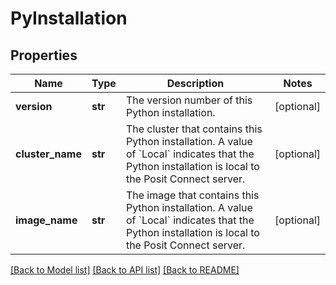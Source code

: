 # PyInstallation

## Properties
Name | Type | Description | Notes
------------ | ------------- | ------------- | -------------
**version** | **str** | The version number of this Python installation. | [optional] 
**cluster_name** | **str** | The cluster that contains this Python installation. A value of &#x60;Local&#x60; indicates that the Python installation is local to the Posit Connect server. | [optional] 
**image_name** | **str** | The image that contains this Python installation. A value of &#x60;Local&#x60; indicates that the Python installation is local to the Posit Connect server. | [optional] 

[[Back to Model list]](../README.md#documentation-for-models) [[Back to API list]](../README.md#documentation-for-api-endpoints) [[Back to README]](../README.md)

